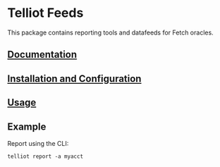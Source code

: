 # Telliot Feeds

This package contains reporting tools and datafeeds for Fetch oracles.

## [Documentation](https://fetch-oracle.github.io/telliot-feeds/)

## [Installation and Configuration](https://fetch-oracle.github.io/telliot-feeds/getting-started/)

## [Usage](https://fetch-oracle.github.io/telliot-feeds/usage/)

## Example

Report using the CLI:
```
telliot report -a myacct
```
